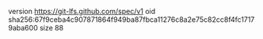 version https://git-lfs.github.com/spec/v1
oid sha256:67f9ceba4c907871864f949ba87fbca11276c8a2e75c82cc8f4fc17179aba600
size 88
